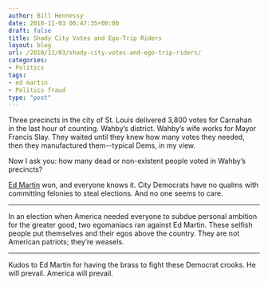 ```yaml
---
author: Bill Hennessy
date: 2010-11-03 06:47:35+00:00
draft: false
title: Shady City Votes and Ego-Trip Riders
layout: blog
url: /2010/11/03/shady-city-votes-and-ego-trip-riders/
categories:
- Politics
tags:
- ed martin
- Politics fraud
type: "post"
---
```


Three precincts in the city of St. Louis delivered 3,800 votes for Carnahan in the last hour of counting. Wahby’s district. Wahby’s wife works for Mayor Francis Slay. They waited until they knew how many votes they needed, then they manufactured them--typical Dems, in my view.

 

Now I ask you: how many dead or non-existent people voted in Wahby’s precincts?

 

[Ed Martin](https://edmartinforcongress.com/) won, and everyone knows it. City Democrats have no qualms with committing felonies to steal elections. And no one seems to care.

 

***

 

In an election when America needed everyone to subdue personal ambition for the greater good, two egomaniacs ran against Ed Martin. These selfish people put themselves and their egos above the country. They are not American patriots; they’re weasels.

 

***

 

Kudos to Ed Martin for having the brass to fight these Democrat crooks. He will prevail. America will prevail.

